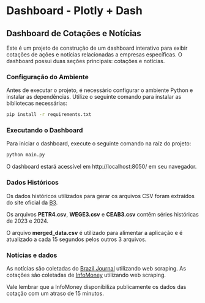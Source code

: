 # Dashboard - Plotly + Dash

## Dashboard de Cotações e Notícias

Este é um projeto de construção de um dashboard interativo para exibir cotações de ações e notícias relacionadas a empresas específicas. O dashboard possui duas seções principais: cotações e notícias.

### Configuração do Ambiente

Antes de executar o projeto, é necessário configurar o ambiente Python e instalar as dependências. Utilize o seguinte comando para instalar as bibliotecas necessárias:

```bash
pip install -r requirements.txt
```

### Executando o Dashboard

Para iniciar o dashboard, execute o seguinte comando na raíz do projeto:

```bash
python main.py
```

O dashboard estará acessível em http://localhost:8050/ em seu navegador.

### Dados Históricos

Os dados históricos utilizados para gerar os arquivos CSV foram extraídos do site oficial da [B3](https://www.b3.com.br/pt_br/market-data-e-indices/servicos-de-dados/market-data/historico/mercado-a-vista/series-historicas/).

Os arquivos **PETR4.csv**, **WEGE3.csv** e **CEAB3.csv** contêm séries históricas de 2023 e 2024.

O arquivo **merged_data.csv** é utilizado para alimentar a aplicação e é atualizado a cada 15 segundos pelos outros 3 arquivos.

### Notícias e dados

As notícias são coletadas do [Brazil Journal](https://braziljournal.com/) utilizando web scraping.
As cotações são coletadas de [InfoMoney](https://www.infomoney.com.br) utilizando web scraping.

Vale lembrar que a InfoMoney disponibiliza publicamente os dados das cotação com um atraso de 15 minutos.


